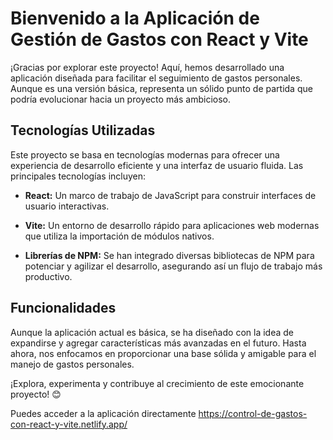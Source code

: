 # Bienvenido a la Aplicación de Gestión de Gastos con React y Vite

¡Gracias por explorar este proyecto! Aquí, hemos desarrollado una aplicación diseñada para facilitar el seguimiento de gastos personales. Aunque es una versión básica, representa un sólido punto de partida que podría evolucionar hacia un proyecto más ambicioso.

## Tecnologías Utilizadas

Este proyecto se basa en tecnologías modernas para ofrecer una experiencia de desarrollo eficiente y una interfaz de usuario fluida. Las principales tecnologías incluyen:

- **React:** Un marco de trabajo de JavaScript para construir interfaces de usuario interactivas.
  
- **Vite:** Un entorno de desarrollo rápido para aplicaciones web modernas que utiliza la importación de módulos nativos.
  
- **Librerías de NPM:** Se han integrado diversas bibliotecas de NPM para potenciar y agilizar el desarrollo, asegurando así un flujo de trabajo más productivo.

## Funcionalidades

Aunque la aplicación actual es básica, se ha diseñado con la idea de expandirse y agregar características más avanzadas en el futuro. Hasta ahora, nos enfocamos en proporcionar una base sólida y amigable para el manejo de gastos personales.

¡Explora, experimenta y contribuye al crecimiento de este emocionante proyecto! 😊

Puedes acceder a la aplicación directamente https://control-de-gastos-con-react-y-vite.netlify.app/

